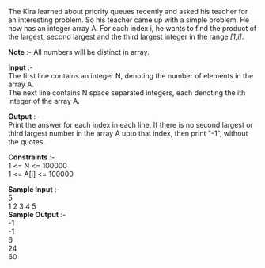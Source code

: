 The Kira learned about priority queues recently and asked his teacher for an interesting problem. So his teacher came up with a simple problem. He now has an integer array A. For each index i, he wants to find the product of the largest, second largest and the third largest integer in the range _*[1,i]*_. <br>

**Note** :- All numbers will be distinct in array. <br>

**Input** :- <br>
The first line contains an integer N, denoting the number of elements in the array A. <br>
The next line contains N space separated integers, each denoting the ith integer of the array A.

**Output** :- <br>
Print the answer for each index in each line. If there is no second largest or third largest number in the array A upto that index, then print "-1", without the quotes.

**Constraints** :- <br>
1 <= N <= 100000 <br>
1 <= A[i] <= 100000 <br>

**Sample Input** :- <br>
5 <br>
1 2 3 4 5 <br>
**Sample Output** :- <br>
-1 <br>
-1 <br>
6 <br>
24 <br>
60 <br>